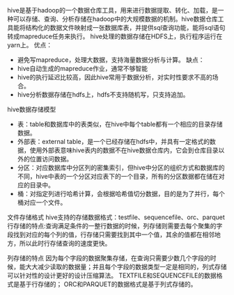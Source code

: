 hive是基于hadoop的一个数据仓库工具，用来进行数据提取、转化、加载，是一种可以存储、查询、分析存储在hadoop中的大规模数据的机制。hive数据仓库工具能将结构化的数据文件映射成一张数据库表，并提供sql查询功能，能将sql语句转成mapreduce任务来执行。
hive处理的数据存储在HDFS上，执行程序运行在yarn上。
优点：
* 避免写mapreduce，处理大数据，支持海量数据分析与计算。
缺点：
* hive自动生成的mapreduce作业，通常不够智能
* hive的执行延迟比较高，因此hive常用于数据分析，对实时性要求不高的场合。
* hive分析数据存储在hdfs上，hdfs不支持随机写，只支持追加。

hive数据存储模型
* 表：table和数据库中的表类似，在hive中每个table都有一个相应的目录存储数据。
* 外部表：external table，是一个已经存储在hdfs中，并具有一定格式的数据，使用外部表意味hive表内的数据不在hive数据仓库内，它会到仓库目录以外的位置访问数据。
* 分区：对应数据库中分区列的密集索引，但hive中分区的组织方式和数据库的不同，hive中表的一个分区对应表下的一个目录，所有的分区数据都在储在对应的目录中。
* 桶：对指定列进行哈希计算，会根据哈希值切分数据，目的是为了并行，每个桶对应一个文件。

文件存储格式
hive支持的存储数据格式：testfile、sequencefile、orc、parquet
行存储的特点:查询满足条件的一整行数据的时候，列存储则需要去每个聚集的字段找到对应的每个列的值，行存储只需要找到其中一个值，其余的值都在相邻地方，所以此时行存储查询的速度更快。

列存储的特点
因为每个字段的数据聚集存储，在查询只需要少数几个字段的时候，能大大减少读取的数据量；并且每个字段的数据类型一定是相同的，列式存储可以针对性的设计更好的设计压缩算法。
TEXTFILE和SEQUENCEFILE的数据格式是基于行存储的；
ORC和PARQUET的数据格式是基于列式存储的。